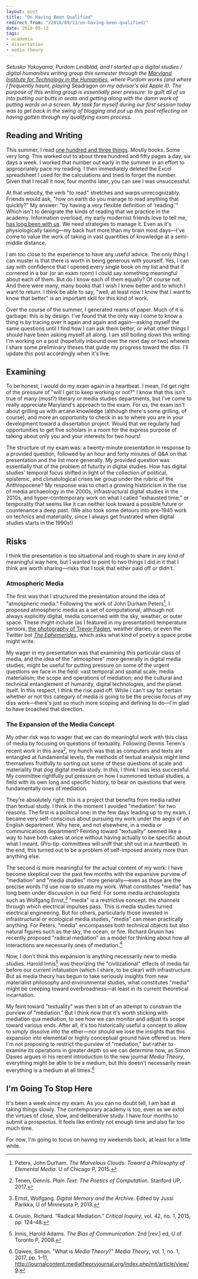 ```yaml
---
layout: post
title: "On Having Been Qualified"
redirect_from: "/2018/09/13/on-having-been-qualified/"
date: 2018-09-13
tags:
- academia
- dissertation
- media theory
---
```


*Setusko Yokoyama, Purdom Lindblad, and I started up a digital studies / digital humanities writing group this semester through the [Maryland Institute for Technology in the Humanities](https://mith.umd.edu/), where Purdom works (and where I frequently haunt, playing* Seadragon *on my advisor's old Apple II). The purpose of this writing group is essentially peer pressure: to guilt all of us into putting our butts in seats and getting along with the damn work of putting words on a screen. My task for myself during our first session today was to get back in the swing of blogging and put up this post reflecting on having gotten through my qualifying exam process.*

## Reading and Writing

This summer, I read [one hundred and three things](/2018/04/18/qualifications/). Mostly books. Some very long. This worked out to about three hundred and fifty pages a day, six days a week. I worked that number out early in the summer in an effort to appropriately pace my reading. I then immediately deleted the Excel spreadsheet I used for the calculations and tried to forget the number. Given that I recall it now, four months later, you can see I was unsuccessful.

At that velocity, the verb "to read" stretches and warps unrecognizably. Friends would ask, "how on earth do you manage to read anything that quickly?" My answer: "by having a very flexible definition of 'reading.'" Which isn't to denigrate the kinds of reading that we practice in the academy. Information overload, my early modernist friends love to tell me, [has long been with us](https://muse.jhu.edu/article/42178/summary). We need strategies to manage it. Even as it's physiologically taxing—my back hurt more than my brain most days—I've come to value the work of taking in vast quantities of knowledge at a semi-middle distance.

I am too close to the experience to have any useful advice. The only thing I can muster is that there is worth in being generous with yourself. Yes, I can say with confidence that I opened every single book on my list and that if cornered in a bar (or an exam room) I could say something meaningful about each of them. But do I know each of them equally? Of course not. And there were many, many books that I wish I knew better and to which I want to return. I think be able to say, "well, at least now I know that I want to know that better" is an important skill for this kind of work.

Over the course of the summer, I generated reams of paper. Much of it is garbage: this is by design. I've found that the only way I come to know a thing is by tracing over it again and again and again—asking myself the same questions until I find how I can ask them better, or what other things I should have been asking myself all along. I am still boiling down this writing: I'm working on a post (hopefully inbound over the next day or two) wherein I share some preliminary theses that guide my progress toward the diss. I'll update this post accordingly when it's live.

## Examining

To be honest, I would do my exam again in a heartbeat. I mean, I'd get right of the pressure of "will I get to keep working or not?" I know that this isn't true of many (most?) literary or media studies departments, but I've come to really appreciate Maryland's approach to the exam. For us, the exam isn't about grilling us with arcane knowledge (although there's some grilling, of course), and more an opportunity to check in as to where you are in your development toward a dissertation project. Would that we regularly had opportunities to get five scholars in a room for the express purpose of talking about only you and your interests for two hours!

The structure of my exam was: a twenty-minute presentation in response to a provided question, followed by an hour and forty minutes of Q&A on that presentation and the list more generally. My provided question was essentially that of the problem of futurity in digital studies. How has digital studies’ temporal focus shifted in light of the collection of political, epistemic, and climatological crises we group under the rubric of the Anthropocene? My response was to chart a growing historicism in the rise of media archaeology in the 2000s, infrastructural digital studies in the 2010s, and hyper-contemporary work on what I called "exhausted time," or temporality that seems like it can neither look toward a possible future or countenance a deep past. (We also took some detours into pre-1945 work on technics and materiality, since I always get frustrated when digital studies starts in the 1990s!)

## Risks

I think the presentation is too situational and rough to share in any kind of meaningful way here, but I wanted to point to two things I did in it that I think are worth sharing—risks that I took that either paid off or didn't.

### Atmospheric Media

The first was that I structured the presentation around the idea of "atmospheric media." Following the work of John Durham Peters[^1], I proposed atmospheric media as a set of computational, although not always explicitly digital, media concerned with the sky, weather, or outer space. These might include (as I featured in my presentation) temperature sensors, [the photography of Trevor Paglen](http://paglen.com/), weather diaries, or even the Twitter bot [*The Ephemerides*](https://twitter.com/the_ephemerides), which asks what kind of poetry a space probe might write.

[^1]: Peters, John Durham. *The Marvelous Clouds: Toward a Philosophy of Elemental Media*. U of Chicago P, 2015.

My wager in my presentation was that examining this particular class of media, and the idea of the "atmosphere" more generally in digital media studies, might be useful for putting pressure on some of the  urgent questions we face in the field: vast temporal and spatial scale; media materialism; the scope and operations of mediation; and the cultural and technical entanglement of humanity, digital technologies, and the planet itself. In this respect, I think the risk paid off. While I can't say for certain whether or not this category of media is going to be the precise focus of my diss work—there's just so much more scoping and defining to do—I'm glad to have broached that direction.

### The Expansion of the Media Concept

My other risk was to wager that we can do meaningful work with this class of media by focusing on questions of textuality. Following Dennis Tenen's recent work in this area[^2], my hunch was that as computers and texts are entangled at fundamental levels, the methods of textual analysis might lend themselves fruitfully to sorting out some of these questions of scale and materiality that dog digital media study. In this, I think I was less successful. My committee rightfully put pressure on how I summoned textual studies, a field with its own long and specific history, to bear on questions that were fundamentally ones of mediation.

[^2]: Tenen, Dennis. *Plain Text: The Poetics of Computation*. Stanford UP, 2017.

They're absolutely right: this is a project that benefits from media rather than textual study. I think in the moment I avoided "mediation" for two reasons. The first is a political one: in the few days leading up to my exam, I became very self-conscious about pursuing my work under the aegis of an English department. Why here, and not elsewhere, in a media or communications department? Feinting toward "textuality" seemed like a way to have both cakes at once without having actually to be specific about what I meant. (Pro-tip: committees will sniff that shit out in a *heartbeat*). In the end, this turned out to be a problem of self-imposed anxiety more than anything else.

The second is more meaningful for the actual content of my work: I have become skeptical over the past few months with the expansive purview of "mediation" and "media studies" more generally—even as those are the precise words I'd use now to situate my work. What constitutes "media" has long been under discussion in our field. For some media archaeologists such as Wolfgang Ernst,[^3] "media" is a restrictive concept: the channels through which electrical impulses pass. This is media studies turned electrical engineering. But for others, particularly those invested in infrastructural or ecological media studies, "media" can mean practically anything. For Peters, "media" encompasses both technical objects but also natural figures such as the sky, the ocean, or fire. Richard Grusin has recently proposed "radical mediation" as a model for thinking about how all interactions are necessarily ones of mediation.[^4]

[^3]: Ernst, Wolfgang. *Digital Memory and the Archive*. Edited by Jussi Parikka, U of Minnesota P, 2013.
[^4]: Grusin, Richard. “Radical Mediation.” *Critical Inquiry*, vol. 42, no. 1, 2015, pp. 124–48.

Now, I don't think this expansion is anything necessarily new to media studies. Harold Innis[^5] was theorizing the "civilizational" effects of media far before our current infatuation (which I share, to be clear) with infrastructure. But as media theory has begun to take seriously insights from new materialist philosophy and environmental studies, what constitutes "media" might be creeping toward overbroadness—at least in its current theoretical incarnation.

[^5]: Innis, Harold Adams. *The Bias of Communication*. 2nd [rev.] ed, U of Toronto P, 2008.

My feint toward "textuality" was then a bit of an attempt to constrain the purview of "mediation." But I think now that it's worth sticking with mediation qua mediation, to see how we can monitor and adjust its scope toward various ends. After all, it's too historically useful a concept to allow to simply dissolve into the ether—nor should we lose the insights that this expansion into elemental or highly conceptual ground have offered us. Here I'm not proposing to restrict the purview of "mediation," but rather to examine its operations in greater depth so we can determine how, as Simon Dawes argues in his recent introduction to the new journal *Media Theory*, everything might be able to be a medium, but this doesn't necessarily mean everything is a medium at all times.[^6]

[^6]: Dawes, Simon. "What is *Media Theory*?" *Media Theory*, vol. 1, no. 1, 2017, pp. 1–11, <http://journalcontent.mediatheoryjournal.org/index.php/mt/article/view/9>.

## I'm Going To Stop Here

It's been a week since my exam. As you can no doubt tell, I am bad at taking things slowly. The contemporary academy is too, even as we extol the virtues of close, slow, and deliberative study. I have four months to submit a prospectus. It feels like entirely not enough time and also far too much time.

For now, I'm going to focus on having my weekends back, at least for a little while.
